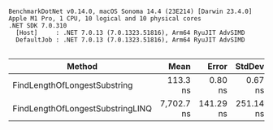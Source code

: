 ```

BenchmarkDotNet v0.14.0, macOS Sonoma 14.4 (23E214) [Darwin 23.4.0]
Apple M1 Pro, 1 CPU, 10 logical and 10 physical cores
.NET SDK 7.0.310
  [Host]     : .NET 7.0.13 (7.0.1323.51816), Arm64 RyuJIT AdvSIMD
  DefaultJob : .NET 7.0.13 (7.0.1323.51816), Arm64 RyuJIT AdvSIMD


```
| Method                           | Mean       | Error     | StdDev    |
|--------------------------------- |-----------:|----------:|----------:|
| FindLengthOfLongestSubstring     |   113.3 ns |   0.80 ns |   0.67 ns |
| FindLengthOfLongestSubstringLINQ | 7,702.7 ns | 141.29 ns | 251.14 ns |
